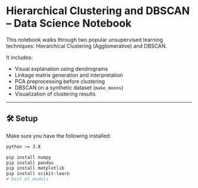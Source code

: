 # Hierarchical Clustering and DBSCAN – Data Science Notebook

This notebook walks through two popular unsupervised learning techniques:
Hierarchical Clustering (Agglomerative) and DBSCAN.

It includes:
- Visual explanation using dendrograms
- Linkage matrix generation and interpretation
- PCA preprocessing before clustering
- DBSCAN on a synthetic dataset (`make_moons`)
- Visualization of clustering results

---

## 🛠 Setup

Make sure you have the following installed:

```bash
python >= 3.8

pip install numpy
pip install pandas
pip install matplotlib
pip install scikit-learn
# best_ml_models
